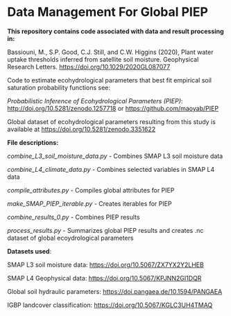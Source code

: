 # Data Management For Global PIEP


**This repository contains code associated with data and result processing in:**

Bassiouni, M., S.P. Good, C.J. Still, and C.W. Higgins (2020), Plant water uptake thresholds inferred from satellite soil moisture. Geophysical Research Letters. https://doi.org/10.1029/2020GL087077 


Code to estimate ecohydrological parameters that best fit empirical soil saturation probability functions see:

*Probabilistic Inference of Ecohydrological Parameters (PIEP)*: http://doi.org/10.5281/zenodo.1257718 or https://github.com/maoyab/PIEP


Global dataset of ecohydrological parameters resulting from this study is available at https://doi.org/10.5281/zenodo.3351622


**File descriptions:**

*combine_L3_soil_moisture_data.py* - Combines SMAP L3 soil moisture data 

*combine_L4_climate_data.py* - Combines selected variables in SMAP L4 data

*compile_attributes.py* - Compiles global attributes for PIEP

*make_SMAP_PIEP_iterable.py* - Creates iterables for PIEP

*combine_results_0.py* - Combines PIEP results

*process_results.py* - Summarizes global PIEP results and creates .nc dataset of global ecoydrological parameters


**Datasets used**:

SMAP L3 soil moisture data: https://doi.org/10.5067/ZX7YX2Y2LHEB

SMAP L4 Geophysical data: https://doi.org/10.5067/KPJNN2GI1DQR

Global soil hydraulic parameters: https://doi.pangaea.de/10.1594/PANGAEA

IGBP landcover classification: https://doi.org/10.5067/KGLC3UH4TMAQ

